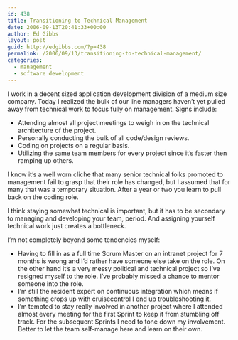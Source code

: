 ```yaml
---
id: 438
title: Transitioning to Technical Management
date: 2006-09-13T20:41:33+00:00
author: Ed Gibbs
layout: post
guid: http://edgibbs.com/?p=438
permalink: /2006/09/13/transitioning-to-technical-management/
categories:
  - management
  - software development
---
```

I work in a decent sized application development division of a medium size company. Today I realized the bulk of our line managers haven&#8217;t yet pulled away from technical work to focus fully on management. Signs include:

  * Attending almost all project meetings to weigh in on the technical architecture of the project.
  * Personally conducting the bulk of all code/design reviews.
  * Coding on projects on a regular basis.
  * Utilizing the same team members for every project since it&#8217;s faster then ramping up others.

I know it&#8217;s a well worn cliche that many senior technical folks promoted to management fail to grasp that their role has changed, but I assumed that for many that was a temporary situation. After a year or two you learn to pull back on the coding role.

I think staying somewhat technical is important, but it has to be secondary to managing and developing your team, period. And assigning yourself technical work just creates a bottleneck.

I&#8217;m not completely beyond some tendencies myself:

  * Having to fill in as a full time Scrum Master on an intranet project for 7 months is wrong and I&#8217;d rather have someone else take on the role. On the other hand it&#8217;s a very messy political and technical project so I&#8217;ve resigned myself to the role. I&#8217;ve probably missed a chance to mentor someone into the role.
  * I&#8217;m still the resident expert on continuous integration which means if something crops up with cruisecontrol I end up troubleshooting it.
  * I&#8217;m tempted to stay really involved in another project where I attended almost every meeting for the first Sprint to keep it from stumbling off track. For the subsequent Sprints I need to tone down my involvement. Better to let the team self-manage here and learn on their own.